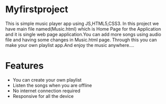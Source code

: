 # Myfirstproject
This is simple music player app using JS,HTML5,CSS3.
In this project we have main file named(Music.html) which is
Home Page for the Application and it is single web page application.You can add more songs using audio file and having some changes in Music.html page.
Through this you can make your own playlist app.And enjoy the music anywhere....
# Features
* You can create your own playlist
* Listen the songs when you are offline
* No internet connection required
* Responsive for all the device
